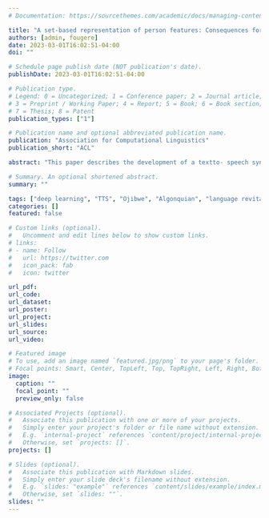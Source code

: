 ```yaml
---
# Documentation: https://sourcethemes.com/academic/docs/managing-content/

title: "A set-based representation of person features: Consequences for AGREE"
authors: [admin, fougere]
date: 2023-03-01T16:02:51-04:00
doi: ""

# Schedule page publish date (NOT publication's date).
publishDate: 2023-03-01T16:02:51-04:00

# Publication type.
# Legend: 0 = Uncategorized; 1 = Conference paper; 2 = Journal article;
# 3 = Preprint / Working Paper; 4 = Report; 5 = Book; 6 = Book section;
# 7 = Thesis; 8 = Patent
publication_types: ["1"]

# Publication name and optional abbreviated publication name.
publication: "Association for Computational Linguistics"
publication_short: "ACL"

abstract: "This paper describes the development of a textto- speech synthesis system for Border Lakes Ojibwe, which is being deployed within a webbased language learning platform. We discuss our approach to community engagement, recording and editing transcribed sets of utterances for model training, the technical implementation of the speech synthesis model itself, how the system is being used by teachers and learners within the web-based platform, strategies for future extensions of this type of work to other Indigenous voices, dialects and languages, and possibilities for applications in additional educational contexts and beyond."

# Summary. An optional shortened abstract.
summary: ""

tags: ["deep learning", "TTS", "Ojibwe", "Algonquian", "language revitalization"]
categories: []
featured: false

# Custom links (optional).
#   Uncomment and edit lines below to show custom links.
# links:
# - name: Follow
#   url: https://twitter.com
#   icon_pack: fab
#   icon: twitter

url_pdf:
url_code:
url_dataset:
url_poster:
url_project:
url_slides:
url_source:
url_video:

# Featured image
# To use, add an image named `featured.jpg/png` to your page's folder. 
# Focal points: Smart, Center, TopLeft, Top, TopRight, Left, Right, BottomLeft, Bottom, BottomRight.
image:
  caption: ""
  focal_point: ""
  preview_only: false

# Associated Projects (optional).
#   Associate this publication with one or more of your projects.
#   Simply enter your project's folder or file name without extension.
#   E.g. `internal-project` references `content/project/internal-project/index.md`.
#   Otherwise, set `projects: []`.
projects: []

# Slides (optional).
#   Associate this publication with Markdown slides.
#   Simply enter your slide deck's filename without extension.
#   E.g. `slides: "example"` references `content/slides/example/index.md`.
#   Otherwise, set `slides: ""`.
slides: ""
---
```

